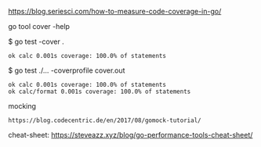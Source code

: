 https://blog.seriesci.com/how-to-measure-code-coverage-in-go/

go tool cover -help

$ go test -cover .

    ok calc 0.001s coverage: 100.0% of statements

$ go test ./... -coverprofile cover.out

    ok calc 0.001s coverage: 100.0% of statements
    ok calc/format 0.001s coverage: 100.0% of statements

mocking

    https://blog.codecentric.de/en/2017/08/gomock-tutorial/


cheat-sheet: https://steveazz.xyz/blog/go-performance-tools-cheat-sheet/